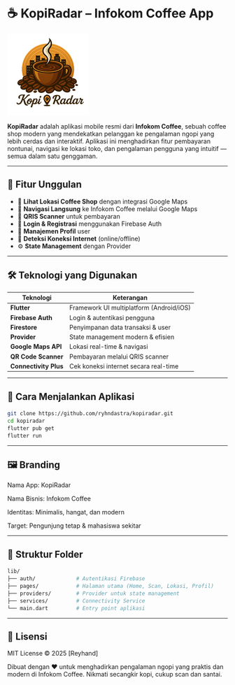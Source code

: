 # ☕️ KopiRadar – Infokom Coffee App

![Kopi Radar Logo](assets/images/logo.png) 

**KopiRadar** adalah aplikasi mobile resmi dari **Infokom Coffee**, sebuah coffee shop modern yang mendekatkan pelanggan ke pengalaman ngopi yang lebih cerdas dan interaktif. Aplikasi ini menghadirkan fitur pembayaran nontunai, navigasi ke lokasi toko, dan pengalaman pengguna yang intuitif — semua dalam satu genggaman.

---

## 📱 Fitur Unggulan

- 📍 **Lihat Lokasi Coffee Shop** dengan integrasi Google Maps
- 🧭 **Navigasi Langsung** ke Infokom Coffee melalui Google Maps
- 📸 **QRIS Scanner** untuk pembayaran 
- 🔐 **Login & Registrasi** menggunakan Firebase Auth
- 👤 **Manajemen Profil** user
- 📶 **Deteksi Koneksi Internet** (online/offline)
- ⚙️ **State Management** dengan Provider

---

## 🛠️ Teknologi yang Digunakan

| Teknologi            | Keterangan                                 |
|----------------------|---------------------------------------------|
| **Flutter**          | Framework UI multiplatform (Android/iOS)    |
| **Firebase Auth**    | Login & autentikasi pengguna                |
| **Firestore**        | Penyimpanan data transaksi & user          |
| **Provider**         | State management modern & efisien          |
| **Google Maps API**  | Lokasi real-time & navigasi                |
| **QR Code Scanner**  | Pembayaran melalui QRIS scanner            |
| **Connectivity Plus**| Cek koneksi internet secara real-time      |

---

## 🚀 Cara Menjalankan Aplikasi

```bash
git clone https://github.com/ryhndastra/kopiradar.git
cd kopiradar
flutter pub get
flutter run
```

---

## 🖼️ Branding

Nama App: KopiRadar

Nama Bisnis: Infokom Coffee

Identitas: Minimalis, hangat, dan modern

Target: Pengunjung tetap & mahasiswa sekitar

---

## 📂 Struktur Folder

```bash
lib/
├── auth/             # Autentikasi Firebase
├── pages/            # Halaman utama (Home, Scan, Lokasi, Profil)
├── providers/        # Provider untuk state management
├── services/         # Connectivity Service
└── main.dart         # Entry point aplikasi
```

---

## 📄 Lisensi
MIT License © 2025 [Reyhand]

Dibuat dengan ❤️ untuk menghadirkan pengalaman ngopi yang praktis dan modern di Infokom Coffee. Nikmati secangkir kopi, cukup scan dan santai.

